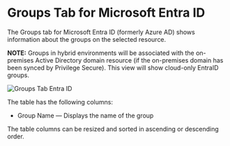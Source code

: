# Groups Tab for Microsoft Entra ID

The Groups tab for Microsoft Entra ID (formerly Azure AD) shows information about the groups on the
selected resource.

**NOTE:** Groups in hybrid environments will be associated with the on-premises Active Directory
domain resource (if the on-premises domain has been synced by Privilege Secure). This view will show
cloud-only EntraID groups.

![Groups Tab Entra ID](/img/product_docs/privilegesecure/privilegesecure/accessmanagement/admin/policy/tab/resources/groupsazuread.webp)

The table has the following columns:

- Group Name — Displays the name of the group

The table columns can be resized and sorted in ascending or descending order.
